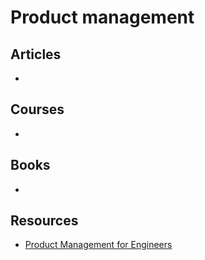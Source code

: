 # Product management

## Articles

-

## Courses

-

## Books

-

## Resources

- [Product Management for Engineers](https://www.notion.so/Product-Management-for-Engineers-3bdc32513f434eccb1610dd158f0dbcc)
